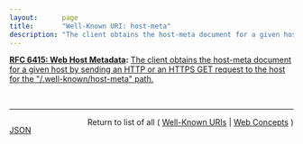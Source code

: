 ```yaml
---
layout:      page
title:       "Well-Known URI: host-meta"
description: "The client obtains the host-meta document for a given host by sending an HTTP or an HTTPS GET request to the host for the \"/.well-known/host-meta\" path."
---
```


**[RFC 6415: Web Host Metadata](/specs/IETF/RFC/6415 "This specification describes a method for locating host metadata as well as information about individual resources controlled by the host."):** [The client obtains the host-meta document for a given host by sending an HTTP or an HTTPS GET request to the host for the "/.well-known/host-meta" path.](http://tools.ietf.org/html/rfc6415#section-2 "Read documentation for Well-Known URI &#34;host-meta&#34;")

<br/>
<hr/>

<p style="float : left"><a href="host-meta.json" title="JSON representing this particular Web Concept">JSON</a></p>
<p style="text-align: right">Return to list of all ( <a href="../well-known-uris">Well-Known URIs</a> | <a href="../">Web Concepts</a> )</p>

